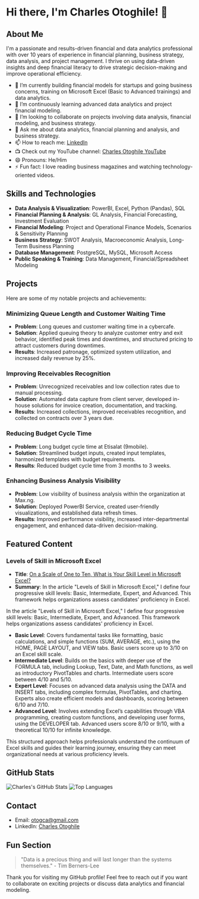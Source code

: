 # Hi there, I'm Charles Otoghile! 👋

## About Me

I'm a passionate and results-driven financial and data analytics professional with over 10 years of experience in financial planning, business strategy, data analysis, and project management. I thrive on using data-driven insights and deep financial literacy to drive strategic decision-making and improve operational efficiency.

- 🔭 I’m currently building financial models for startups and going business concerns, training on Microsoft Excel (Basic to Advanced trainings) and data analytics.
- 🌱 I’m continuously learning advanced data analytics and project financial modeling.
- 👯 I’m looking to collaborate on projects involving data analysis, financial modeling, and business strategy.
- 💬 Ask me about data analytics, financial planning and analysis, and business strategy.
- 📫 How to reach me: [LinkedIn](https://www.linkedin.com/in/charles-otoghile/)
- 📺 Check out my YouTube channel: [Charles Otoghile YouTube](https://www.youtube.com/@high5tutorials135)
- 😄 Pronouns: He/Him
- ⚡ Fun fact: I love reading business magazines and watching technology-oriented videos.

## Skills and Technologies

- **Data Analysis & Visualization**: PowerBI, Excel, Python (Pandas), SQL
- **Financial Planning & Analysis**: GL Analysis, Financial Forecasting, Investment Evaluation
- **Financial Modeling**: Project and Operational Finance Models, Scenarios & Sensitivity Planning
- **Business Strategy**: SWOT Analysis, Macroeconomic Analysis, Long-Term Business Planning
- **Database Management**: PostgreSQL, MySQL, Microsoft Access
- **Public Speaking & Training**: Data Management, Financial/Spreadsheet Modeling

## Projects

Here are some of my notable projects and achievements:

### Minimizing Queue Length and Customer Waiting Time
- **Problem**: Long queues and customer waiting time in a cybercafe.
- **Solution**: Applied queuing theory to analyze customer entry and exit behavior, identified peak times and downtimes, and structured pricing to attract customers during downtimes.
- **Results**: Increased patronage, optimized system utilization, and increased daily revenue by 25%.

### Improving Receivables Recognition
- **Problem**: Unrecognized receivables and low collection rates due to manual processing.
- **Solution**: Automated data capture from client server, developed in-house solutions for invoice creation, documentation, and tracking.
- **Results**: Increased collections, improved receivables recognition, and collected on contracts over 3 years due.

### Reducing Budget Cycle Time
- **Problem**: Long budget cycle time at Etisalat (9mobile).
- **Solution**: Streamlined budget inputs, created input templates, harmonized templates with budget requirements.
- **Results**: Reduced budget cycle time from 3 months to 3 weeks.

### Enhancing Business Analysis Visibility
- **Problem**: Low visibility of business analysis within the organization at Max.ng.
- **Solution**: Deployed PowerBI Service, created user-friendly visualizations, and established data refresh times.
- **Results**: Improved performance visibility, increased inter-departmental engagement, and enhanced data-driven decision-making.

## Featured Content

### Levels of Skill in Microsoft Excel
- **Title**: [On a Scale of One to Ten, What is Your Skill Level in Microsoft Excel?]([your-article-link](https://www.linkedin.com/pulse/scale-one-ten-what-your-skill-level-microsoft-excel-charles-otoghile/))
- **Summary**: In the article "Levels of Skill in Microsoft Excel," I define four progressive skill levels: Basic, Intermediate, Expert, and Advanced. This framework helps organizations assess candidates' proficiency in Excel.

In the article "Levels of Skill in Microsoft Excel," I define four progressive skill levels: Basic, Intermediate, Expert, and Advanced. This framework helps organizations assess candidates' proficiency in Excel.

- **Basic Level**: Covers fundamental tasks like formatting, basic calculations, and simple functions (SUM, AVERAGE, etc.), using the HOME, PAGE LAYOUT, and VIEW tabs. Basic users score up to 3/10 on an Excel skill scale.
- **Intermediate Level**: Builds on the basics with deeper use of the FORMULA tab, including Lookup, Text, Date, and Math functions, as well as introductory PivotTables and charts. Intermediate users score between 4/10 and 5/10.
- **Expert Level**: Focuses on advanced data analysis using the DATA and INSERT tabs, including complex formulas, PivotTables, and charting. Experts also create efficient models and dashboards, scoring between 6/10 and 7/10.
- **Advanced Level**: Involves extending Excel’s capabilities through VBA programming, creating custom functions, and developing user forms, using the DEVELOPER tab. Advanced users score 8/10 or 9/10, with a theoretical 10/10 for infinite knowledge.

This structured approach helps professionals understand the continuum of Excel skills and guides their learning journey, ensuring they can meet organizational needs at various proficiency levels.


## GitHub Stats

![Charles's GitHub Stats](https://github-readme-stats.vercel.app/api?username=otogca&show_icons=true)
![Top Languages](https://github-readme-stats.vercel.app/api/top-langs/?username=otogca&layout=compact)

## Contact

- Email: [otogca@gmail.com](mailto:otogca@gmail.com)
- LinkedIn: [Charles Otoghile](https://www.linkedin.com/in/charles-otoghile/)

## Fun Section

> "Data is a precious thing and will last longer than the systems themselves." - Tim Berners-Lee

Thank you for visiting my GitHub profile! Feel free to reach out if you want to collaborate on exciting projects or discuss data analytics and financial modeling.
